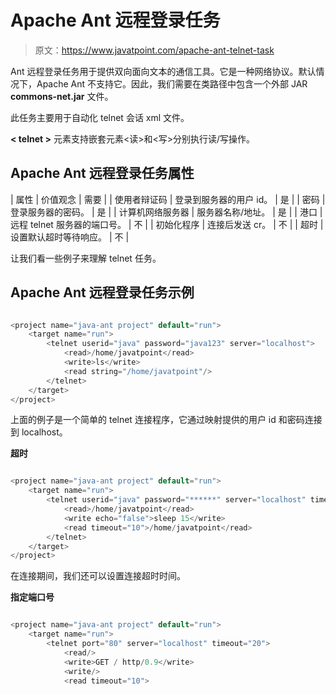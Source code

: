 # Apache Ant 远程登录任务

> 原文：<https://www.javatpoint.com/apache-ant-telnet-task>

Ant 远程登录任务用于提供双向面向文本的通信工具。它是一种网络协议。默认情况下，Apache Ant 不支持它。因此，我们需要在类路径中包含一个外部 JAR **commons-net.jar** 文件。

此任务主要用于自动化 telnet 会话 xml 文件。

**< telnet >** 元素支持嵌套元素<读>和<写>分别执行读/写操作。

## Apache Ant 远程登录任务属性

| 属性 | 价值观念 | 需要 |
| 使用者辩证码 | 登录到服务器的用户 id。 | 是 |
| 密码 | 登录服务器的密码。 | 是 |
| 计算机网络服务器 | 服务器名称/地址。 | 是 |
| 港口 | 远程 telnet 服务器的端口号。 | 不 |
| 初始化程序 | 连接后发送 cr。 | 不 |
| 超时 | 设置默认超时等待响应。 | 不 |

让我们看一些例子来理解 telnet 任务。

## Apache Ant 远程登录任务示例

```java

<project name="java-ant project" default="run">	
	<target name="run">
		<telnet userid="java" password="java123" server="localhost">
  			<read>/home/javatpoint</read>
    		<write>ls</write>
   			<read string="/home/javatpoint"/>
		</telnet>
	</target>
</project>

```

上面的例子是一个简单的 telnet 连接程序，它通过映射提供的用户 id 和密码连接到 localhost。

**超时**

```java

<project name="java-ant project" default="run">	
	<target name="run">
		<telnet userid="java" password="******" server="localhost" timeout="20">
   			<read>/home/javatpoint</read>
   			<write echo="false">sleep 15</write>
   			<read timeout="10">/home/javatpoint</read>
		</telnet>
	</target>
</project>

```

在连接期间，我们还可以设置连接超时时间。

**指定端口号**

```java

<project name="java-ant project" default="run">	
	<target name="run">
		<telnet port="80" server="localhost" timeout="20">
   			<read/>
   			<write>GET / http/0.9</write>
  			<write/>
   			<read timeout="10">
```